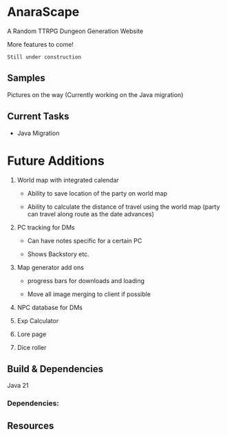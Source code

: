 # AnaraScape
A Random TTRPG Dungeon Generation Website

More features to come!

`Still under construction`

## Samples

Pictures on the way (Currently working on the Java migration)

## Current Tasks

- Java Migration

# Future Additions

1. World map with integrated calendar

    - Ability to save location of the party on world map

    - Ability to calculate the distance of travel using the world map (party can travel along route as the date advances)

2. PC tracking for DMs

    - Can have notes specific for a certain PC

    - Shows Backstory etc.

3. Map generator add ons

    - progress bars for downloads and loading

    - Move all image merging to client if possible

4. NPC database for DMs

5. Exp Calculator

6. Lore page

7. Dice roller


## Build & Dependencies
Java 21

### Dependencies:



## Resources 
